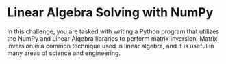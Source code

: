 # Linear Algebra Solving with NumPy

In this challenge, you are tasked with writing a Python program that utilizes the NumPy and Linear Algebra libraries to perform matrix inversion. Matrix inversion is a common technique used in linear algebra, and it is useful in many areas of science and engineering.
